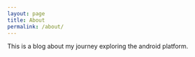 ```yaml
---
layout: page
title: About
permalink: /about/
---
```


This is a blog about my journey exploring the android platform. 
